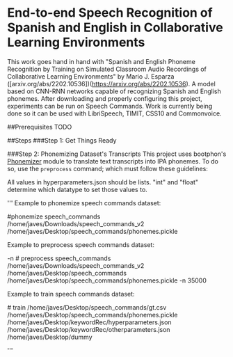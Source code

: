 # End-to-end Speech Recognition of Spanish and English in Collaborative Learning Environments
This work goes hand in hand with "Spanish and English Phoneme Recognition by Training on Simulated Classroom Audio Recordings of Collaborative Learning Environments" by Mario J. Esparza \([arxiv.org/abs/2202.10536]\)(https://arxiv.org/abs/2202.10536). A model based on CNN-RNN networks capable of recognizing Spanish and English phonemes. After downloading and properly configuring this project, experiments can be run on Speech Commands. Work is currently being done so it can be used with LibriSpeech, TIMIT, CSS10 and Commonvoice.

##Prerequisites
TODO

##Steps
###Step 1: Get Things Ready


###Step 2: Phonemizing Dataset's Transcripts
This project uses bootphon's [Phonemizer](https://github.com/bootphon/phonemizer) module to translate text transcripts into IPA phonemes. To do so, use the `preprocess` command; which must follow these guidelines:


All values in hyperparameters.json should be lists. "int" and "float" determine
which datatype to set those values to.

'''
Example to phonemize speech commands dataset:
<main command> <dataset to use> <path to dataset> <path where phonemes will be saved>
#phonemize speech_commands /home/javes/Downloads/speech_commands_v2 /home/javes/Desktop/speech_commands/phonemes.pickle
            

Example to preprocess speech commands dataset:
<main command> <dataset to use> <path to dataset> <path to ground truth> <path to phonemes dictionary> -n <number of words per folder>
# preprocess speech_commands /home/javes/Downloads/speech_commands_v2 /home/javes/Desktop/speech_commands /home/javes/Desktop/speech_commands/phonemes.pickle -n 35000
            
        
Example to train speech commands dataset:
<main command> <path_to_gt> <path to phonemes dictionary> <path_to_hp_json> <path_to_other_parameters_json> <path to produced files directory>
# train /home/javes/Desktop/speech_commands/gt.csv /home/javes/Desktop/speech_commands/phonemes.pickle /home/javes/Desktop/keywordRec/hyperparameters.json /home/javes/Desktop/keywordRec/otherparameters.json /home/javes/Desktop/dummy
            
'''
